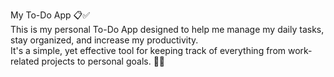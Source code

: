 My To-Do App 📋✅
<br>
This is my personal To-Do App designed to help me manage my daily tasks, stay organized, and increase my productivity.
<br>
It's a simple, yet effective tool for keeping track of everything from work-related projects to personal goals. 📝🚀
